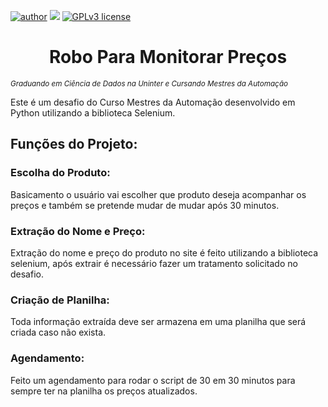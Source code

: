 [![author](https://img.shields.io/badge/author-Adilsong-red.svg)](https://www.linkedin.com/in/adilson-gustavo-marcondes-barreto-de-souza-a74b98133/) [![](https://img.shields.io/badge/python-3.9+-blue.svg)](https://www.python.org/downloads/release/python-365/) [![GPLv3 license](https://img.shields.io/badge/License-GPLv3-blue.svg)](http://perso.crans.org/besson/LICENSE.html)

<h1 align="center">Robo Para Monitorar Preços</h1>

<sub>*Graduando em Ciência de Dados na Uninter e Cursando Mestres da Automação*</sub>

Este é um desafio do Curso Mestres da Automação desenvolvido em Python utilizando a biblioteca Selenium.

<h2 align="left">Funções do Projeto:</h3>

<h3 align="left">Escolha do Produto:</h3>

Basicamento o usuário vai escolher que produto deseja acompanhar os preços e também se pretende mudar de mudar após 30 minutos.

<h3 align="left">Extração do Nome e Preço:</h3>

Extração do nome e preço do produto no site é feito utilizando a biblioteca selenium, após extrair é necessário fazer um tratamento solicitado no desafio.

<h3 align="left">Criação de Planilha:</h3>

Toda informação extraída deve ser armazena em uma planilha que será criada caso não exista.

<h3 align="left">Agendamento:</h3>

Feito um agendamento para rodar o script de 30 em 30 minutos para sempre ter na planilha os preços atualizados.